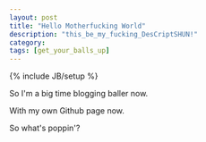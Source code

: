 ```yaml
---
layout: post
title: "Hello Motherfucking World"
description: "this_be_my_fucking_DesCriptSHUN!"
category: 
tags: [get_your_balls_up]
---
```

{% include JB/setup %}

So I'm a big time blogging baller now.

With my own Github page now.

So what's poppin'?

